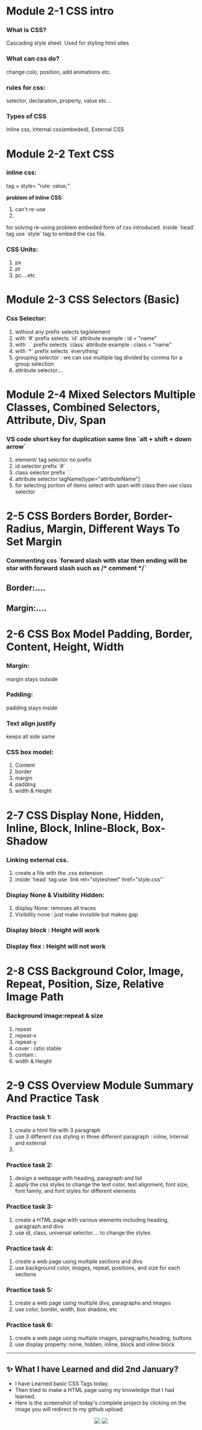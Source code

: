 <h1>Module 2-1 CSS intro</h1>
<h3>What is CSS?</h3>
<p>Cascading style sheet. Used for styling html sites</p>
<h3>What can css do?</h3>
<p>change colo, position, add animations etc.</p>
<h3>rules for css:</h3>
<p>selector, declaration, property, value etc... </p>
<h3>Types of CSS</h3>
<p>Inline css, Internal css(embeded), External CSS</p>

<h1>Module 2-2 Text CSS</h1>
<h3>inline css:</h3>
<p>tag + style= "rule: value;"</p> 
<p><strong>problem of inline CSS:</strong></p>
<ol>
    <li>can't re-use</li>
    <li></li>
</ol>
<p>for solving re-using problem embeded form of css introduced. inside `head` tag use `style` tag to embed the css file.</p>
<h3>CSS Units:</h3>
<ol>
    <li>px</li>
    <li>pt</li>
    <li>pc....etc</li>
</ol>

<h1>Module 2-3 CSS Selectors (Basic)</h1>
<h3>Css Selector:</h3>
<ol>
    <li>without any prefix selects tag/element</li>
    <li>with `#` prefix selects `id` attribute example : id = "name"</li>
    <li>with `.` prefix selects `class` attribute example : class = "name"</li>
    <li>with `*` prefix selects `everything`</li>
    <li>grouping selector : we can use multiple tag divided by comma for a group selection</li>
    <li>attribute selector....</li>
</ol>

<h1>Module 2-4 Mixed Selectors Multiple Classes, Combined Selectors, Attribute, Div, Span</h1>
<h3>VS code short key for duplication same line `alt + shift + down arrow`</h3>
<ol>
    <li>element/ tag selector no prefix</li>
    <li>id selector prefix `#`</li>
    <li>class selector prefix `.`</li>
    <li>attribute selector tagName[type="attributeName"]</li>
    <li>for selecting portion of items select with span with class then use class selector</li>
</ol>


<h1>2-5 CSS Borders Border, Border-Radius, Margin, Different Ways To Set Margin</h1>
<h3>Commenting css `forward slash with star then ending will be star with forward slash such as /* comment */`</h3>
<h2>Border:....</h2>
<h2>Margin:....</h2>


<h1>2-6 CSS Box Model Padding, Border, Content, Height, Width</h1>
<h3> Margin:</h3>
<p> margin stays outside</p>
<h3> Padding:</h3>
<p> padding stays inside</p>
<h3>Text align justify</h3>
<p>keeps all side same</p>
<h3>CSS box model:</h3>
<ol>
    <li>Content</li>
    <li>border</li>
    <li>margin</li>
    <li>padding</li>
    <li>width & Height</li>
</ol>

<h1>2-7 CSS Display None, Hidden, Inline, Block, Inline-Block, Box-Shadow</h1>
<h3>Linking external css.</h3>
<ol>
    <li>create a file with the .css extension</li>
    <li>inside `head` tag use `link rel="stylesheet" href="style.css"`</li>
</ol>
<h3>Display None & Visibility Hidden:</h3>
<ol>
    <li>display None: removes all traces</li>
    <li>Visibility none : just make invisible but makes gap</li>
</ol>
<h3>Display block : Height will work</h3>
<h3>Display flex : Height will not work</h3>


<h1>2-8 CSS Background Color, Image, Repeat, Position, Size, Relative Image Path</h1>
<h3>Background image:repeat & size</h3>
<ol>
    <li>repeat</li>
    <li>repeat-x</li>
    <li>repeat-y</li>
    <li>cover : ratio stable</li>
    <li>contain : </li>
    <li>width & Height</li>

</ol>

<h1>2-9 CSS Overview Module Summary And Practice Task</h1>

<h3>Practice task 1:</h3>
<ol>
    <li>create a html file with 3 paragraph</li>
    <li>use 3 different css styling in three different paragraph : inline, Internal and external</li>
    <li></li>
</ol>
<h3>Practice task 2:</h3>
<ol>
    <li>design a webpage with heading, paragraph and list</li>
    <li>apply the css styles to change the text color, text alignment, font size, font family, and font styles for different elements</li>
</ol>
<h3>Practice task 3:</h3>
<ol>
    <li>create a HTML page with various elements including heading, paragraph and divs</li>
    <li>use id, class, universal selector.... to change the styles</li>
</ol>
<h3>Practice task 4:</h3>
<ol>
    <li>create a web page using multiple sections and divs</li>
    <li>use background color, images, repeat, positions, and size for each sections</li>
</ol>
<h3>Practice task 5:</h3>
<ol>
    <li>create a web page using multiple divs, paragraphs and images</li>
    <li>use color, border, width, box shadow, etc</li>
</ol>
<h3>Practice task 6:</h3>
<ol>
    <li>create a web page using multiple images, paragraphs,heading, buttons</li>
    <li>use display property: none, hidden, inline, block and inline block </li>
</ol>

---

## ✨ What I have Learned and did 2nd January?
- I have Learned basic CSS Tags today.
- Then tried to make a HTML page using my knowledge that I had learned.
- Here is the screenshot of today's complete project by clicking on the image you will redirect to my github upload:
<p align="center">
  <a href="https://github.com/mdsabbiralmamon/myJourneyFor2024/blob/main/Web_day2_css/practicepage.html"><img src="https://cdn.discordapp.com/attachments/1117616249984258109/1191802546424135811/image.png"></a>
  <a href="https://github.com/mdsabbiralmamon/myJourneyFor2024/blob/main/Web_day2_css/practicepage.html"><img src="https://cdn.discordapp.com/attachments/1117616249984258109/1191802894056427580/image.png"></a>
</p>

